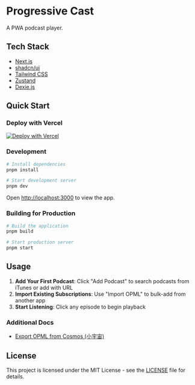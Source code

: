# Progressive Cast

A PWA podcast player.

## Tech Stack

- [Next.js](https://nextjs.org/)
- [shadcn/ui](https://ui.shadcn.com/)
- [Tailwind CSS](https://tailwindcss.com/)
- [Zustand](https://github.com/pmndrs/zustand)
- [Dexie.js](https://dexie.org/)

## Quick Start

### Deploy with Vercel

[![Deploy with Vercel](https://vercel.com/button)](https://vercel.com/new/clone?repository-url=https%3A%2F%2Fgithub.com%2Fsichengchen%2Fprogressive-cast&demo-title=Progressive%20Cast&demo-description=A%20PWA%20podcast%20player.&demo-url=https%3A%2F%2Fcast.scchan.moe)

### Development

```bash
# Install dependencies
pnpm install

# Start development server
pnpm dev
```

Open [http://localhost:3000](http://localhost:3000) to view the app.

### Building for Production

```bash
# Build the application
pnpm build

# Start production server
pnpm start
```

## Usage

1. **Add Your First Podcast**: Click "Add Podcast" to search podcasts from iTunes or add with URL
2. **Import Existing Subscriptions**: Use "Import OPML" to bulk-add from another app
3. **Start Listening**: Click any episode to begin playback

### Additional Docs
- [Export OPML from Cosmos (小宇宙)](docs/opml-cosmos.md)

## License

This project is licensed under the MIT License - see the [LICENSE](LICENSE) file for details.
